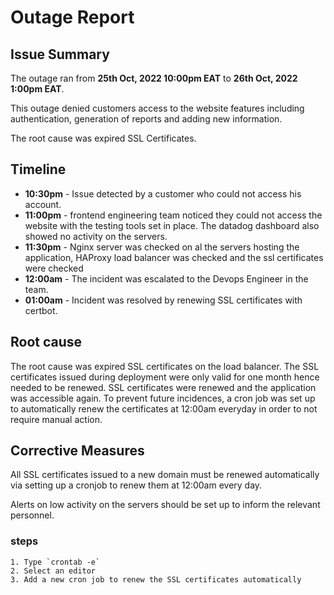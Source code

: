 # Outage Report

## Issue Summary

The outage ran from **25th Oct, 2022 10:00pm EAT** to **26th Oct, 2022 1:00pm EAT**.

This outage denied customers access to the website features including authentication, generation of reports and adding new information.

The root cause was expired SSL Certificates.

## Timeline

- **10:30pm** - Issue detected by a customer who could not access his account.
- **11:00pm** - frontend engineering team noticed they could not access the website with the testing tools set in place. The datadog dashboard also showed no activity on the servers.
- **11:30pm** - Nginx server was checked on al the servers hosting the application, HAProxy load balancer was checked and the ssl certificates were checked
- **12:00am** - The incident was escalated to the Devops Engineer in the team.
- **01:00am** - Incident was resolved by renewing SSL certificates with certbot.

## Root cause

The root cause was expired SSL certificates on the load balancer. The SSL certificates issued during deployment were only valid for one month hence needed to be renewed.
SSL certificates were renewed and the application was accessible again. To prevent future incidences, a cron job was set up to automatically renew the certificates at 12:00am everyday in order to not require manual action.

## Corrective Measures

All SSL certificates issued to a new domain must be renewed automatically via setting up a cronjob to renew them at 12:00am every day.

Alerts on low activity on the servers should be set up to inform the relevant personnel.

### steps

    1. Type `crontab -e`
    2. Select an editor
    3. Add a new cron job to renew the SSL certificates automatically
